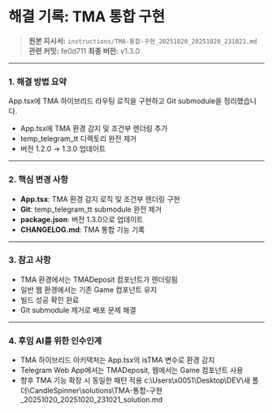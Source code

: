 # 해결 기록: TMA 통합 구현

> **원본 지시서:** `instructions/TMA-통합-구현_20251020_20251020_231021.md`
> **관련 커밋:** fe0d711
> **최종 버전:** v1.3.0

---

### 1. 해결 방법 요약

App.tsx에 TMA 하이브리드 라우팅 로직을 구현하고 Git submodule을 정리했습니다.
- App.tsx에 TMA 환경 감지 및 조건부 렌더링 추가
- temp_telegram_tt 디렉토리 완전 제거
- 버전 1.2.0 → 1.3.0 업데이트

---

### 2. 핵심 변경 사항

- **App.tsx**: TMA 환경 감지 로직 및 조건부 렌더링 구현
- **Git**: temp_telegram_tt submodule 완전 제거
- **package.json**: 버전 1.3.0으로 업데이트
- **CHANGELOG.md**: TMA 통합 기능 기록

---

### 3. 참고 사항

- TMA 환경에서는 TMADeposit 컴포넌트가 렌더링됨
- 일반 웹 환경에서는 기존 Game 컴포넌트 유지
- 빌드 성공 확인 완료
- Git submodule 제거로 배포 문제 해결

---

### 4. 후임 AI를 위한 인수인계

- TMA 하이브리드 아키텍처는 App.tsx의 isTMA 변수로 환경 감지
- Telegram Web App에서는 TMADeposit, 웹에서는 Game 컴포넌트 사용
- 향후 TMA 기능 확장 시 동일한 패턴 적용</content>
<parameter name="filePath">c:\Users\x0051\Desktop\DEV\새 폴더\CandleSpinner\solutions\TMA-통합-구현_20251020_20251020_231021_solution.md